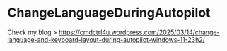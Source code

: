 # ChangeLanguageDuringAutopilot
Check my blog > https://cmdctrl4u.wordpress.com/2025/03/14/change-language-and-keyboard-layout-during-autopilot-windows-11-23h2/

